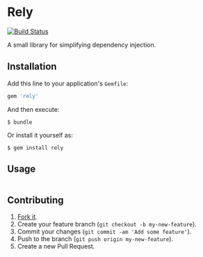 # Rely

[![Build Status][travis]][travis-web]

[travis]: https://travis-ci.org/tylerhunt/rely.svg?branch=master
[travis-web]: https://travis-ci.org/tylerhunt/rely

A small library for simplifying dependency injection.


## Installation

Add this line to your application's `Gemfile`:

``` ruby
gem 'rely'
```

And then execute:

    $ bundle

Or install it yourself as:

    $ gem install rely


## Usage

``` ruby
```


## Contributing

  1. [Fork it](https://github.com/tylerhunt/rely/fork).
  2. Create your feature branch (`git checkout -b my-new-feature`).
  3. Commit your changes (`git commit -am 'Add some feature'`).
  4. Push to the branch (`git push origin my-new-feature`).
  5. Create a new Pull Request.
